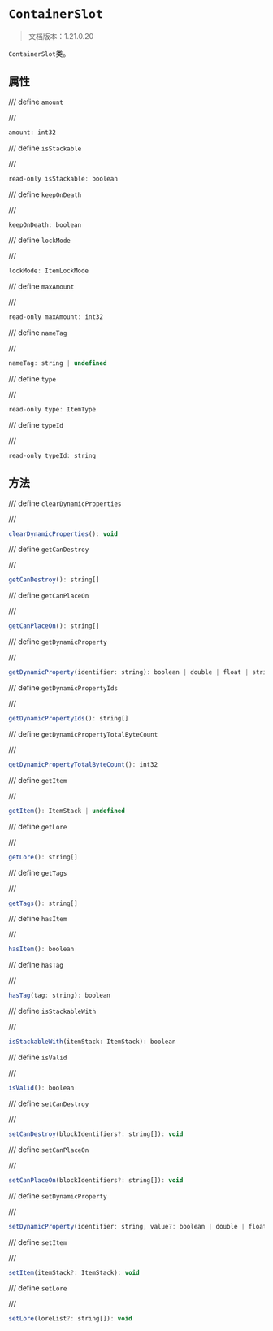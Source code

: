 # `ContainerSlot`

> 文档版本：1.21.0.20

`ContainerSlot`类。

## 属性

/// define
`amount`


///

```js
amount: int32
```


/// define
`isStackable`


///

```js
read-only isStackable: boolean
```


/// define
`keepOnDeath`


///

```js
keepOnDeath: boolean
```


/// define
`lockMode`


///

```js
lockMode: ItemLockMode
```


/// define
`maxAmount`


///

```js
read-only maxAmount: int32
```


/// define
`nameTag`


///

```js
nameTag: string | undefined
```


/// define
`type`


///

```js
read-only type: ItemType
```


/// define
`typeId`


///

```js
read-only typeId: string
```


## 方法

/// define
`clearDynamicProperties`


///

```js
clearDynamicProperties(): void
```


/// define
`getCanDestroy`


///

```js
getCanDestroy(): string[]
```


/// define
`getCanPlaceOn`


///

```js
getCanPlaceOn(): string[]
```


/// define
`getDynamicProperty`


///

```js
getDynamicProperty(identifier: string): boolean | double | float | string | Vector3 | undefined
```


/// define
`getDynamicPropertyIds`


///

```js
getDynamicPropertyIds(): string[]
```


/// define
`getDynamicPropertyTotalByteCount`


///

```js
getDynamicPropertyTotalByteCount(): int32
```


/// define
`getItem`


///

```js
getItem(): ItemStack | undefined
```


/// define
`getLore`


///

```js
getLore(): string[]
```


/// define
`getTags`


///

```js
getTags(): string[]
```


/// define
`hasItem`


///

```js
hasItem(): boolean
```


/// define
`hasTag`


///

```js
hasTag(tag: string): boolean
```


/// define
`isStackableWith`


///

```js
isStackableWith(itemStack: ItemStack): boolean
```


/// define
`isValid`


///

```js
isValid(): boolean
```


/// define
`setCanDestroy`


///

```js
setCanDestroy(blockIdentifiers?: string[]): void
```


/// define
`setCanPlaceOn`


///

```js
setCanPlaceOn(blockIdentifiers?: string[]): void
```


/// define
`setDynamicProperty`


///

```js
setDynamicProperty(identifier: string, value?: boolean | double | float | string | Vector3): void
```


/// define
`setItem`


///

```js
setItem(itemStack?: ItemStack): void
```


/// define
`setLore`


///

```js
setLore(loreList?: string[]): void
```

